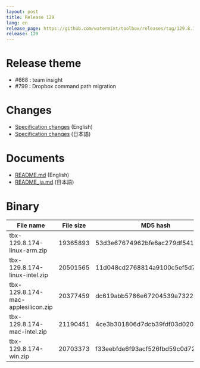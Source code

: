 ```yaml
---
layout: post
title: Release 129
lang: en
release_page: https://github.com/watermint/toolbox/releases/tag/129.8.174
release: 129
---
```


# Release theme

* #668 : team insight
* #799 : Dropbox command path migration

# Changes

* [Specification changes](https://github.com/watermint/toolbox/blob/129.8.174/docs/releases/changes129.md) (English)
* [Specification changes](https://github.com/watermint/toolbox/blob/129.8.174/docs/releases/changes129.md) (日本語)

# Documents

* [README.md](https://github.com/watermint/toolbox/blob/129.8.174/README.md) (English)
* [README_ja.md](https://github.com/watermint/toolbox/blob/129.8.174/README_ja.md) (日本語)

# Binary

| File name                          | File size | MD5 hash                         | SHA256 hash                                                      |
|------------------------------------|-----------|----------------------------------|------------------------------------------------------------------|
| tbx-129.8.174-linux-arm.zip        | 19365893  | 53d3e67674962bfe6ac279df54103208 | ae3ceda78f1ab2d60ef9c4618e8a1032865132a05ca6c03de932db65352041b8 |
| tbx-129.8.174-linux-intel.zip      | 20501565  | 11d048cd2768814a9100c5ef5d7a8104 | a1192a3ed6a5601b6b760cc4420cd55730f24e5a425f5e60112275a4f685ca8a |
| tbx-129.8.174-mac-applesilicon.zip | 20377459  | dc619abb5786e67204539a7322524e42 | 23d8a854a28232b8d91499c463bd074b010842ec1795ed398f6465a00d508fe6 |
| tbx-129.8.174-mac-intel.zip        | 21190451  | 4ce3b301806d7dcb39fdf03d02001a63 | 97566eb1e2dc2e5fbab1c1cbc68fef12f06be4fd3199e2414808b320b7784bfb |
| tbx-129.8.174-win.zip              | 20703373  | f33eebfde6f93acf526fbd59c0d720a1 | 0a569a887d2f902f5f401b09941ce2735ff47130159c5d039be7026234cc8402 |


